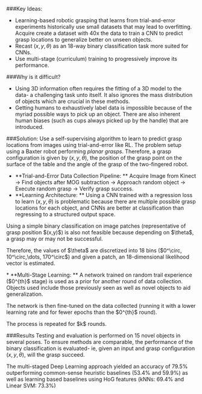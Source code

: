 <!--
.. title: Supersizing Self-supervision: Learning to Grasp from 50K Tries and 700 Robot Hours
.. authors: Lerrel Pinto, Abhinav Gupta 
.. source: https://arxiv.org/abs/1509.06825 
.. slug: supersizing_selfsupervision
.. date: 2019-03-16 10:33:12 UTC+01:00
.. tags: 
.. description: Paper Summary of "Supersizing Self-supervision: Learning to Grasp from 50K Tries and 700 Robot Hours" by Pinto et. al [Arxiv: 1509.06825]
.. type: text
.. has_math: yes
.. category: notes
-->


###Key Ideas: 
* Learning-based robotic grasping that learns from trial-and-error experiments historically use small datasets that may lead to overfitting. Acquire create a dataset with 40x the data to train a CNN to predict grasp locations to generalize better on unseen objects.
* Recast $(x,y,\theta)$ as an 18-way binary classification task more suited for CNNs.
* Use multi-stage (curriculum) training to progressively improve its performance.


###Why is it difficult?
* Using 3D information often requires the fitting of a 3D model to the data- a challenging task unto itself. It also ignores the mass distribution of objects which are crucial in these methods.
* Getting humans to exhaustively label data is impossible because of the myriad possible ways to pick up an object. There are also inherent human biases (such as cups always picked up by the handle) that are introduced.

###Solution:
Use a self-supervising algorithm to learn to predict grasp locations from images using trial-and-error like RL. The problem setup using a Baxter robot performing _planar grasps_. Therefore, a grasp configuration is given by $(x,y,\theta)$, the position of the grasp point on the surface of the table and the angle of the grasp of the two-fingered robot.

* **Trial-and-Error Data Collection Pipeline: **
Acquire Image from Kinect $\rightarrow$ Find objects after MOG subtraction $\rightarrow$ Approach random object $\rightarrow$ Execute random grasp $\rightarrow$ Verify grasp success.
* **Learning Architecture: **
Using a CNN trained with a regression loss to learn $(x,y,\theta)$ is problematic because there are multiple possible grasp locations for each object, and CNNs are better at classification than regressing to a structured output space.
<p> Using a simple binary classification on image patches (representative of grasp position $(x,y)$) is also not feasible because depending on $\theta$, a grasp may or may not be successful. </p>
<p> Therefore, the values of $\theta$ are discretized into 18 bins ($0^\circ, 10^\circ,\dots, 170^\circ$) and given a patch, an 18-dimensional likelihood vector is estimated.</p>
* **Multi-Stage Learning: **
A network trained on random trail experience ($0^{th}$ stage) is used as a prior for another round of data collection. Objects used include those previously seen as well as novel objects to aid generalization. <p>
The network is then fine-tuned on the data collected (running it with a lower learning rate and for fewer epochs than the $0^{th}$ round). </p>
<p> The process is repeated for $k$ rounds.</p>

###Results 
Testing and evaluation is performed on 15 novel objects in several poses. To ensure methods are comparable, the performance of the binary classification is evaluated- ie, given an input and grasp configuration $(x,y,\theta)$, will the grasp succeed. 

The multi-staged Deep Learning approach yielded an accuracy of 79.5% outperforming common-sense heuristic baselines (53.4% and 59.9%) as well as learning based baselines using HoG features (kNNs: 69.4% and Linear SVM: 73.3%)